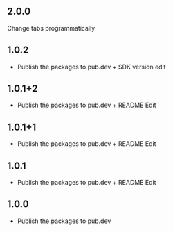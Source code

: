 ## 2.0.0
Change tabs programmatically

## 1.0.2

* Publish the packages to pub.dev + SDK version edit

## 1.0.1+2

* Publish the packages to pub.dev + README Edit

## 1.0.1+1

* Publish the packages to pub.dev + README Edit

## 1.0.1

* Publish the packages to pub.dev + README Edit


## 1.0.0

* Publish the packages to pub.dev

